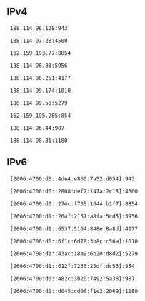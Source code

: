 ## IPv4
```
 188.114.96.128:943
```
```
 188.114.97.28:4500
```
```
 162.159.193.77:8854
```
```
 188.114.96.83:5956
```
```
 188.114.96.251:4177
```
```
 188.114.99.174:1010
```
```
 188.114.99.58:5279
```
```
 162.159.195.205:854
```
```
 188.114.96.44:987
```
```
 188.114.98.81:1180
```

## IPv6
```
 [2606:4700:d0::4de4:e860:7a52:d054]:943
```
```
 [2606:4700:d0::2808:def2:147a:2c18]:4500
```
```
 [2606:4700:d0::274c:f735:1644:b1f7]:8854
```
```
 [2606:4700:d1::264f:2151:a8fa:5cd5]:5956
```
```
 [2606:4700:d1::6537:5164:848e:8a8d]:4177
```
```
 [2606:4700:d0::6f1c:6d78:3b8c:c56a]:1010
```
```
 [2606:4700:d1::43ac:18a9:6b20:d8d2]:5279
```
```
 [2606:4700:d1::612f:7236:25df:dc53]:854
```
```
 [2606:4700:d0::482c:3b20:7492:5a38]:987
```
```
 [2606:4700:d1::d045:cd0f:f1e2:2069]:1180
```
